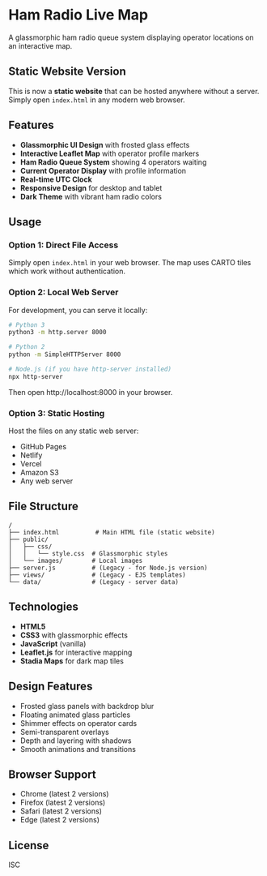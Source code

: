 # Ham Radio Live Map

A glassmorphic ham radio queue system displaying operator locations on an interactive map.

## Static Website Version

This is now a **static website** that can be hosted anywhere without a server. Simply open `index.html` in any modern web browser.

## Features

- **Glassmorphic UI Design** with frosted glass effects
- **Interactive Leaflet Map** with operator profile markers
- **Ham Radio Queue System** showing 4 operators waiting
- **Current Operator Display** with profile information
- **Real-time UTC Clock**
- **Responsive Design** for desktop and tablet
- **Dark Theme** with vibrant ham radio colors

## Usage

### Option 1: Direct File Access
Simply open `index.html` in your web browser. The map uses CARTO tiles which work without authentication.

### Option 2: Local Web Server
For development, you can serve it locally:

```bash
# Python 3
python3 -m http.server 8000

# Python 2
python -m SimpleHTTPServer 8000

# Node.js (if you have http-server installed)
npx http-server
```

Then open http://localhost:8000 in your browser.

### Option 3: Static Hosting
Host the files on any static web server:
- GitHub Pages
- Netlify
- Vercel
- Amazon S3
- Any web server

## File Structure

```
/
├── index.html          # Main HTML file (static website)
├── public/
│   ├── css/
│   │   └── style.css  # Glassmorphic styles
│   └── images/        # Local images
├── server.js          # (Legacy - for Node.js version)
├── views/             # (Legacy - EJS templates)
└── data/              # (Legacy - server data)
```

## Technologies

- **HTML5**
- **CSS3** with glassmorphic effects
- **JavaScript** (vanilla)
- **Leaflet.js** for interactive mapping
- **Stadia Maps** for dark map tiles

## Design Features

- Frosted glass panels with backdrop blur
- Floating animated glass particles
- Shimmer effects on operator cards
- Semi-transparent overlays
- Depth and layering with shadows
- Smooth animations and transitions

## Browser Support

- Chrome (latest 2 versions)
- Firefox (latest 2 versions)
- Safari (latest 2 versions)
- Edge (latest 2 versions)

## License

ISC